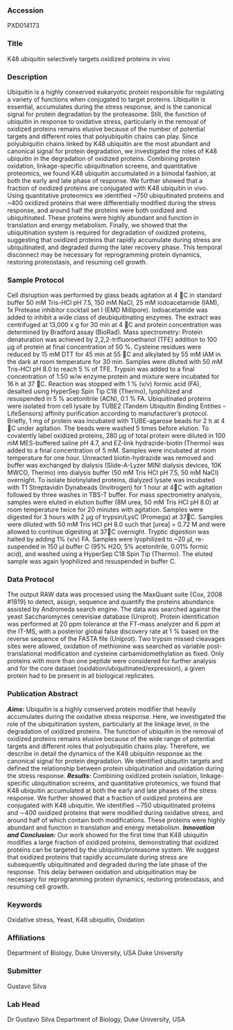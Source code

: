 ### Accession
PXD014173

### Title
K48 ubiquitin selectively targets oxidized proteins in vivo

### Description
Ubiquitin is a highly conserved eukaryotic protein responsible for regulating a variety of functions when conjugated to target proteins. Ubiquitin is essential, accumulates during the stress response, and is the canonical signal for protein degradation by the proteasome. Still, the function of ubiquitin in response to oxidative stress, particularly in the removal of oxidized proteins remains elusive because of the number of potential targets and different roles that polyubiquitin chains can play.  Since polyubiquitin chains linked by K48 ubiquitin are the most abundant and canonical signal for protein degradation, we investigated the roles of K48 ubiquitin in the degradation of oxidized proteins. Combining protein oxidation, linkage-specific ubiquitination screens, and quantitative proteomics, we found K48 ubiquitin accumulated in a bimodal fashion, at both the early and late phase of response. We further showed that a fraction of oxidized proteins are conjugated with K48 ubiquitin in vivo. Using quantitative proteomics we identified ~750 ubiquitinated proteins and ~400 oxidized proteins that were differentially modified during the stress response, and around half the proteins were both oxidized and ubiquitinated. These proteins were highly abundant and function in translation and energy metabolism. Finally, we showed that the ubiquitination system is required for degradation of oxidized proteins, suggesting that oxidized proteins that rapidly accumulate during stress are ubiquitinated, and degraded during the later recovery phase. This temporal disconnect may be necessary for reprogramming protein dynamics, restoring proteostasis, and resuming cell growth.

### Sample Protocol
Cell disruption was performed by glass beads agitation at 4 C in standard buffer 50 mM Tris-HCl pH 7.5, 150 mM NaCl, 25 mM iodoacetamide (IAM), 1x Protease inhibitor cocktail set I (EMD Millipore). Iodoacetamide was added to inhibit a wide class of deubiquitinating enzymes. The extract was centrifuged at 13,000 x g for 30 min at 4 C and protein concentration was determined by Bradford assay (BioRad). Mass spectrometry: Protein denaturation was achieved by 2,2,2-trifluoroethanol (TFE) addition to 100 µg of protein at final concentration of 50 %. Cysteine residues were reduced by 15 mM DTT for 45 min at 55 C and alkylated by 55 mM IAM in the dark at room temperature for 30 min. Samples were diluted with 50 mM Tris-HCl pH 8.0 to reach 5 % of TFE.  Trypsin was added to a final concentration of 1:50 w/w enzyme:protein and mixture were incubated for 16 h at 37 C. Reaction was stopped with 1 % (v/v) formic acid (FA), desalted using HyperSep Spin Tip C18 (Thermo), lyophilized and resuspended in 5 % acetonitrile (ACN), 0.1 % FA. Ubiquitinated proteins were isolated from cell lysate by TUBE2 (Tandem Ubiquitin Binding Entities - LifeSensors) affinity purification according to manufacturer’s protocol. Briefly, 1 mg of protein was incubated with TUBE-agarose beads for 2 h at 4 C under agitation.  The beads were washed 5 times before elution. To covalently label oxidized proteins, 280 µg of total protein were diluted in 100 mM MES-buffered saline pH 4.7, and EZ-link hydrazide-biotin (Thermo) was added to a final concentration of 5 mM.  Samples were incubated at room temperature for one hour. Unreacted biotin-hydrazide was removed and buffer was exchanged by dialysis (Slide-A-Lyzer MINI dialysis devices, 10K MWCO, Thermo) into dialysis buffer (50 mM Tris HCl pH 7.5, 50 mM NaCl) overnight. To isolate biotinylated proteins, dialyzed lysate was incubated with T1 Streptavidin Dynabeads (Invitrogen) for 1 hour at 4C with agitation followed by three washes in TBS-T buffer. For mass spectrometry analysis, samples were eluted in elution buffer (8M urea, 50 mM Tris HCl pH 8.0) at room temperature twice for 20 minutes with agitation. Samples were digested for 3 hours with 2 µg of trypsin/LysC (Promega) at 37C.  Samples were diluted with 50 mM Tris HCl pH 8.0 such that [urea] = 0.72 M and were allowed to continue digesting at 37C overnight. Tryptic digestion was halted by adding 1% (v/v) FA. Samples were lyophilized to ~20 µl, re-suspended in 150 µl buffer C (95% H2O, 5% acetonitrile, 0.01% formic acid), and washed using a HyperSep C18 Spin Tip (Thermo). The eluted sample was again lyophilized and resuspended in buffer C.

### Data Protocol
The output RAW data was processed using the MaxQuant suite {Cox, 2008 #1819} to detect, assign, sequence and quantify the proteins abundance assisted by Andromeda search engine. The data was searched against the yeast Saccharomyces cerevisiae database (Uniprot). Protein identification was performed at 20 ppm tolerance at the FT-mass analyzer and 6 ppm at the IT-MS, with a posterior global false discovery rate at 1 % based on the reverse sequence of the FASTA file (Uniprot). Two trypsin missed cleavages sites were allowed, oxidation of methionine was searched as variable post-translational modification and cysteine carbamidomethylation as fixed. Only proteins with more than one peptide were considered for further analysis and for the core dataset (oxidation/ubiquitinated/expression), a given protein had to be present in all biological replicates.

### Publication Abstract
<b><i>Aims:</i></b> Ubiquitin is a highly conserved protein modifier that heavily accumulates during the oxidative stress response. Here, we investigated the role of the ubiquitination system, particularly at the linkage level, in the degradation of oxidized proteins. The function of ubiquitin in the removal of oxidized proteins remains elusive because of the wide range of potential targets and different roles that polyubiquitin chains play. Therefore, we describe in detail the dynamics of the K48 ubiquitin response as the canonical signal for protein degradation. We identified ubiquitin targets and defined the relationship between protein ubiquitination and oxidation during the stress response. <b><i>Results:</i></b> Combining oxidized protein isolation, linkage-specific ubiquitination screens, and quantitative proteomics, we found that K48 ubiquitin accumulated at both the early and late phases of the stress response. We further showed that a fraction of oxidized proteins are conjugated with K48 ubiquitin. We identified &#x223c;750 ubiquitinated proteins and &#x223c;400 oxidized proteins that were modified during oxidative stress, and around half of which contain both modifications. These proteins were highly abundant and function in translation and energy metabolism. <b><i>Innovation and Conclusion:</i></b> Our work showed for the first time that K48 ubiquitin modifies a large fraction of oxidized proteins, demonstrating that oxidized proteins can be targeted by the ubiquitin/proteasome system. We suggest that oxidized proteins that rapidly accumulate during stress are subsequently ubiquitinated and degraded during the late phase of the response. This delay between oxidation and ubiquitination may be necessary for reprogramming protein dynamics, restoring proteostasis, and resuming cell growth.

### Keywords
Oxidative stress, Yeast, K48 ubiquitin, Oxidation

### Affiliations
Department of Biology, Duke University, USA
Duke University

### Submitter
Gustavo Silva

### Lab Head
Dr Gustavo Silva
Department of Biology, Duke University, USA


